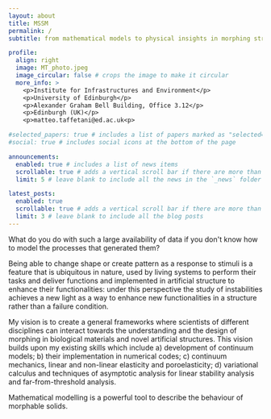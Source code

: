 ```yaml
---
layout: about
title: MSSM
permalink: /
subtitle: from mathematical models to physical insights in morphing strategies in biological and artificial active systems 

profile:
  align: right
  image: MT_photo.jpeg
  image_circular: false # crops the image to make it circular
  more_info: >
    <p>Institute for Infrastructures and Environment</p>
    <p>University of Edinburgh</p>
    <p>Alexander Graham Bell Building, Office 3.12</p>
    <p>Edinburgh (UK)</p>
    <p>matteo.taffetani@ed.ac.uk<p>

#selected_papers: true # includes a list of papers marked as "selected={true}"
#social: true # includes social icons at the bottom of the page

announcements:
  enabled: true # includes a list of news items
  scrollable: true # adds a vertical scroll bar if there are more than 3 news items
  limit: 5 # leave blank to include all the news in the `_news` folder

latest_posts:
  enabled: true
  scrollable: true # adds a vertical scroll bar if there are more than 3 new posts items
  limit: 3 # leave blank to include all the blog posts
---
```

What do you do with such a large availability of data if you don't know how to model the processes that generated them?

Being able to change shape or create pattern as a response to stimuli is a feature that is ubiquitous in nature, used by living systems to perform their tasks and deliver functions and implemented in artificial structure to enhance their functionalities: under this perspective the study of instabilities achieves a new light as a way to enhance new functionalities in a structure rather than a failure condition.

My vision is to create a general frameworks where scientists of different disciplines can interact towards the understanding and the design of morphing in biological materials and novel artificial structures.
This vision builds upon my existing skills which include
a) development of continuum models;
b) their implementation in numerical codes;
c) continuum mechanics, linear and non-linear elasticity and poroelasticity;
d) variational calculus and techniques of asymptotic analysis for linear stability analysis and far-from-threshold analysis.

<!--  Write your biography here. Tell the world about yourself. Link to your favorite [subreddit](http://reddit.com). You can put a picture in, too. The code is already in, just name your picture `prof_pic.jpg` and put it in the `img/` folder.

Put your address / P.O. box / other info right below your picture. You can also disable any of these elements by editing `profile` property of the YAML header of your `_pages/about.md`. Edit `_bibliography/papers.bib` and Jekyll will render your [publications page](/al-folio/publications/) automatically.

Link to your social media connections, too. This theme is set up to use [Font Awesome icons](https://fontawesome.com/) and [Academicons](https://jpswalsh.github.io/academicons/), like the ones below. Add your Facebook, Twitter, LinkedIn, Google Scholar, or just disable all of them.-->

Mathematical modelling is a powerful tool to describe the behaviour of morphable solids.

